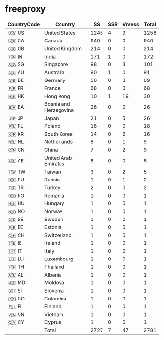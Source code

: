 # freeproxy

|CountryCode|Country|SS|SSR|Vmess|Total|
|  ----  | ----  |  ----  | ----  |  ----  | ----  |
|🇺🇸 US|United States|1245|4|9|1258|
|🇨🇦 CA|Canada|640|0|0|640|
|🇬🇧 GB|United Kingdom|214|0|0|214|
|🇮🇳 IN|India|171|1|0|172|
|🇸🇬 SG|Singapore|98|0|3|101|
|🇦🇺 AU|Australia|90|1|0|91|
|🇩🇪 DE|Germany|66|0|3|69|
|🇫🇷 FR|France|68|0|0|68|
|🇭🇰 HK|Hong Kong|10|1|19|30|
|🇧🇦 BA|Bosnia and Herzegovina|26|0|0|26|
|🇯🇵 JP|Japan|21|0|5|26|
|🇵🇱 PL|Poland|18|0|0|18|
|🇰🇷 KR|South Korea|14|0|2|16|
|🇳🇱 NL|Netherlands|8|0|1|9|
|🇨🇳 CN|China|7|0|2|9|
|🇦🇪 AE|United Arab Emirates|8|0|0|8|
|🇹🇼 TW|Taiwan|3|0|2|5|
|🇷🇺 RU|Russia|1|0|1|2|
|🇹🇷 TR|Turkey|2|0|0|2|
|🇷🇴 RO|Romania|1|0|0|1|
|🇭🇺 HU|Hungary|1|0|0|1|
|🇳🇴 NO|Norway|1|0|0|1|
|🇸🇪 SE|Sweden|1|0|0|1|
|🇪🇪 EE|Estonia|1|0|0|1|
|🇨🇭 CH|Switzerland|1|0|0|1|
|🇮🇪 IE|Ireland|1|0|0|1|
|🇮🇹 IT|Italy|1|0|0|1|
|🇱🇺 LU|Luxembourg|1|0|0|1|
|🇹🇭 TH|Thailand|1|0|0|1|
|🇦🇱 AL|Albania|1|0|0|1|
|🇲🇩 MD|Moldova|1|0|0|1|
|🇸🇮 SI|Slovenia|1|0|0|1|
|🇨🇴 CO|Colombia|1|0|0|1|
|🇫🇮 FI|Finland|1|0|0|1|
|🇻🇳 VN|Vietnam|1|0|0|1|
|🇨🇾 CY|Cyprus|1|0|0|1|
||Total|2727|7|47|2781|
